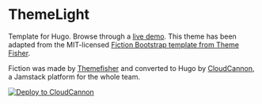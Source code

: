 # ThemeLight

Template for Hugo. Browse through a [live demo](https://.cloudcannon.com/). This theme has been adapted from the MIT-licensed [Fiction Bootstrap template from Theme Fisher](https://themefisher.com/products/themelight).

Fiction was made by [Themefisher](https://themefisher.com/) and converted to Hugo by [CloudCannon](https://cloudcannon.com/), a Jamstack platform for the whole team.

[![Deploy to CloudCannon](https://buttons.cloudcannon.com/deploy.svg)](https://app.cloudcannon.com/register#sites/connect/github/CloudCannon/themelight-hugo-bookshop-template)